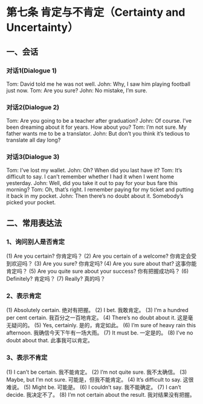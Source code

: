 # 第七条 肯定与不肯定（Certainty and Uncertainty）

## 一、会话

### 对话1(Dialogue 1)

Tom: David told me he was not well.
John: Why, I saw him playing football just now.
Tom: Are you sure?
John: No mistake, I’m sure.

### 对话2(Dialogue 2)

Tom: Are you going to be a teacher after graduation?
John: Of course. I’ve been dreaming about it for years. How about you?
Tom: I’m not sure. My father wants me to be a translator.
John: But don’t you think it’s tedious to translate all day long?

### 对话3(Dialogue 3)

Tom: I’ve lost my wallet.
John: Oh? When did you last have it?
Tom: It’s difficult to say. I can’t remember whether I had it when I went home yesterday.
John: Well, did you take it out to pay for your bus fare this morning?
Tom: Oh, that’s right. I remember paying for my ticket and putting it back in my pocket.
John: Then there’s no doubt about it. Somebody’s picked your pocket.

## 二、常用表达法

### 1、询问别人是否肯定

(1) Are you certain? 你肯定吗？
(2) Are you certain of a welcome? 你肯定会受到欢迎吗？
(3) Are you sure? 你肯定吗?
(4) Are you sure about that? 这事你能肯定吗？
(5) Are you quite sure about your success? 你有把握成功吗？
(6) Definitely? 肯定吗？
(7) Really? 真的吗？

### 2、表示肯定

(1) Absolutely certain. 绝对有把握。
(2) I bet. 我敢肯定。
(3) I’m a hundred per cent certain. 我百分之一百地肯定。
(4) There’s no doubt about it. 这是毫无疑问的。
(5) Yes, certainly. 是的，肯定如此。
(6) I’m sure of heavy rain this afternoon. 我确信今天下午有一场大雨。
(7) It must be. 一定是的。
(8) I’ve no doubt about that. 此事我可以肯定。

### 3、表示不肯定
(1) I can’t be certain. 我不能肯定。
(2) I’m not quite sure. 我不太确信。
(3) Maybe, but I’m not sure. 可能是，但我不能肯定。
(4) It’s difficult to say. 这很难说。
(5) Might be. 可能是。
(6) I couldn’t say. 我不能确定。
(7) I can’t decide. 我决定不了。
(8) I’m not certain about the result. 我对结果没有把握。

